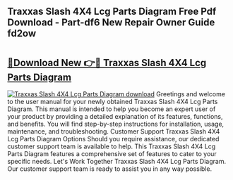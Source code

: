 ## Traxxas Slash 4X4 Lcg Parts Diagram Free Pdf Download - Part-df6 New Repair Owner Guide fd2ow

# <h2><a href="http://dftilku.blite.top/?on=Traxxas+Slash+4X4+Lcg+Parts+Diagram">🔗Download New 👉🔴 Traxxas Slash 4X4 Lcg Parts Diagram</a></h2>

[![Traxxas Slash 4X4 Lcg Parts Diagram download](https://i.imgur.com/lujVjoI.png)](http://dftilku.blite.top/?on=Traxxas+Slash+4X4+Lcg+Parts+Diagram)
Greetings and welcome to the user manual for your newly obtained Traxxas Slash 4X4 Lcg Parts Diagram. This manual is intended to help you become an expert user of your product by providing a detailed explanation of its features, functions, and benefits. You will find step-by-step instructions for installation, usage, maintenance, and troubleshooting. Customer Support Traxxas Slash 4X4 Lcg Parts Diagram Options Should you require assistance, our dedicated customer support team is available to help. This Traxxas Slash 4X4 Lcg Parts Diagram features a comprehensive set of features to cater to your specific needs. Let's Work Together Traxxas Slash 4X4 Lcg Parts Diagram. Our customer support team is ready to assist you in any way possible.

